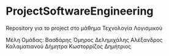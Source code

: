 # ProjectSoftwareEngineering
Repository για το project στο μάθημα Τεχνολογία Λογισμικού

Μέλη Ομάδας: 
Βασδάρης Όμηρος
Δελημιχάλης Αλέξανδρος
Καλαματιανού Δήμητρα
Κωστορρίζος Δημήτριος
